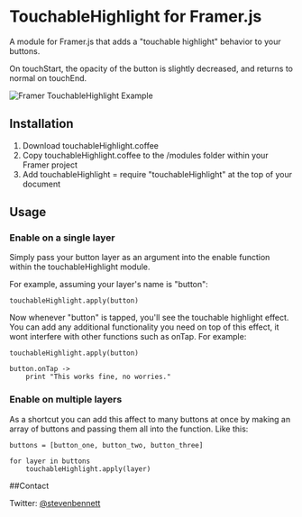 # TouchableHighlight for Framer.js

A module for Framer.js that adds a "touchable highlight" behavior to your buttons.

On touchStart, the opacity of the button is slightly decreased, and returns to normal on touchEnd.

![Framer TouchableHighlight Example](https://www.dropbox.com/s/a8reojk6h1h66wo/touchableHighlight_example.gif?dl=1)

## Installation

1. Download touchableHighlight.coffee
2. Copy touchableHighlight.coffee to the /modules folder within your Framer project
3. Add touchableHighlight = require "touchableHighlight" at the top of your document


## Usage

### Enable on a single layer
Simply pass your button layer as an argument into the enable function within the touchableHighlight module.

For example, assuming your layer's name is "button":

	touchableHighlight.apply(button) 

Now whenever "button" is tapped, you'll see the touchable highlight effect. You can add any additional functionality you need on top of this effect, it wont interfere with other functions such as onTap. For example:
	
	touchableHighlight.apply(button) 

	button.onTap ->
		print "This works fine, no worries."
	

### Enable on multiple layers

As a shortcut you can add this affect to many buttons at once by making an array of buttons and passing them all into the function. Like this:

	buttons = [button_one, button_two, button_three]

	for layer in buttons
		touchableHighlight.apply(layer)


##Contact

Twitter: [@stevenbennett](http://twitter.com/stevenbennett)
